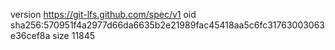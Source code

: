 version https://git-lfs.github.com/spec/v1
oid sha256:570951f4a2977d66da6635b2e21989fac45418aa5c6fc31763003063e36cef8a
size 11845
